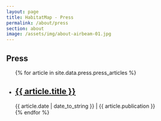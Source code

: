 ```yaml
---
layout: page
title: HabitatMap - Press
permalink: /about/press
section: about
image: /assets/img/about-airbeam-01.jpg
---
```


<section class="panel panel--history-intro u--bg-teal">
  <div class="split--50 split--padding-right">
    <h1 class="heading heading--large">
      Press
    </h1>
  </div>
</section>

<section class="panel panel--history arc-background arc-background--history arc-background--left-teal-light">
  <ul>
    {% for article in site.data.press.press_articles %}
      <li class="press-article">
        <a href="{{ article.link }}" class="press-article__link" target="_blank">
          <h2 class="heading heading--small heading--body">
            {{ article.title }}
          </h2>
        </a>
        <time datetime="{{ article.date }}">
          {{ article.date | date_to_string }}
        </time>
        |
        <span>{{ article.publication }}</span>
      </li>
    {% endfor %}
  </ul>
</section>
